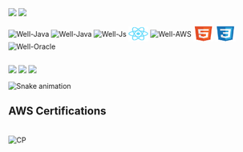 <div>
  <div style="display: inline-block">
    <img height:"180em" src="https://github-readme-stats.vercel.app/api?username=wellingtonolive&show_icons=true&theme=dark&include_all_commits=true&count_private=true"/>
    <img height:"180em" src="https://github-readme-stats.vercel.app/api/top-langs/?username=wellingtonolive&layout=compact&langs_count=8&theme=dark"/>
  </div>
  <div style="display: inline_block"><br>
    <img align="center" alt="Well-Java" height="30" width="40" src="https://cdn.jsdelivr.net/gh/devicons/devicon/icons/java/java-original-wordmark.svg">
    <img align="center" alt="Well-Java" height="30" width="40" src="https://cdn.jsdelivr.net/gh/devicons/devicon/icons/python/python-original-wordmark.svg" />
    <img align="center" alt="Well-Js" height="30" width="40" src="https://cdn.jsdelivr.net/gh/devicons/devicon/icons/javascript/javascript-original.svg">
    <img align="center" alt="Well-React" height="30" width="40" src="https://raw.githubusercontent.com/devicons/devicon/master/icons/react/react-original.svg">
    <img align="center" alt="Well-AWS" height="30" width="40" src="https://cdn.jsdelivr.net/gh/devicons/devicon/icons/amazonwebservices/amazonwebservices-original.svg" />    
    <img align="center" alt="Well-HTML" height="30" width="40" src="https://raw.githubusercontent.com/devicons/devicon/master/icons/html5/html5-original.svg">
    <img align="center" alt="Well-CSS" height="30" width="40" src="https://raw.githubusercontent.com/devicons/devicon/master/icons/css3/css3-original.svg">
    <img align="center" alt="Well-Oracle" height="30" width="40" src="https://cdn.jsdelivr.net/gh/devicons/devicon/icons/oracle/oracle-original.svg">
  </div>
  
  ##
 
  <div> 
    <a href = "mailto:wellingtoncarvalho11@gmail.com"><img src="https://img.shields.io/badge/-Gmail-%23333?style=for-the-badge&logo=gmail&logoColor=white" target="_blank"></a>
    <a href="https://www.linkedin.com/in/wellington-oliveira-9bbb64174/" target="_blank"><img src="https://img.shields.io/badge/-LinkedIn-%230077B5?style=for-the-         badge&logo=linkedin&logoColor=white" target="_blank"></a>
    <a href="https://discord.gg/U9ndPUb9" target="_blank"><img src="https://img.shields.io/badge/Discord-7289DA?style=for-the-badge&logo=discord&logoColor=white" target="_blank"></a> 

  ![Snake animation](https://github.com/wellingtonolive/wellingtonolive/blob/output/github-contribution-grid-snake.svg)
    
  </div>

## AWS Certifications
 <div style="display: inline_block"><br>
    <img align="center" alt="CP" height="90" width="90" src="https://images.credly.com/size/340x340/images/00634f82-b07f-4bbd-a6bb-53de397fc3a6/image.png">
  </div>
  
</div>
